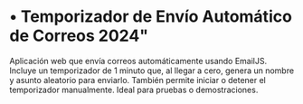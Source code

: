 # • Temporizador de Envío Automático de Correos 2024"
Aplicación web que envía correos automáticamente usando EmailJS. Incluye un temporizador de 1 minuto que, al llegar a cero, genera un nombre y asunto aleatorio para enviarlo. También permite iniciar o detener el temporizador manualmente. Ideal para pruebas o demostraciones.
